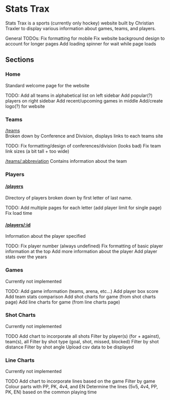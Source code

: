 
# Stats Trax
Stats Trax is a sports (currently only hockey) website built by Christian Traxler to display various information about games, teams, and players. 

General TODOs:
Fix formatting for mobile
Fix website background design to account for longer pages
Add loading spinner for wait while page loads

## Sections
### Home 
Standard welcome page for the website 

TODO:
Add all teams in alphabetical list on left sidebar 
Add popular(?) players on right sidebar
Add recent/upcoming games in middle
Add/create logo(?) for website

### Teams
[/teams](https://stats-trax.web.app/teams)  
Broken down by Conference and Division, displays links to each teams site

TODO:
Fix formatting/design of conferences/division (looks bad)
Fix team link sizes (a bit tall + too wide)

[/teams/:abbreviation](https://stats-trax.web.app/teams/TOR)
Contains information about the team

### Players
#### [/players](https://stats-trax.web.app/players)
Directory of players broken down by first letter of last name. 

TODO: 
Add multiple pages for each letter (add player limit for single page)
Fix load time

#### [/players/:id](https://stats-trax.web.app/players/8479318)
Information about the player specified  

TODO: 
Fix player number (always undefined)
Fix formatting of basic player information at the top
Add more information about the player
Add player stats over the years

### Games 
Currently not implemented

TODO:
Add game information (teams, arena, etc...)
Add player box score
Add team stats comparison
Add shot charts for game (from shot charts page)
Add line charts for game (from line charts page)

### Shot Charts
Currently not implemented 

TODO
Add chart to incorporate all shots
Filter by player(s) (for + against), team(s), all
Filter by shot type (goal, shot, missed, blocked)
Filter by shot distance
Filter by shot angle
Upload csv data to be displayed 

### Line Charts
Currently not implemented 

TODO
Add chart to incorporate lines based on the game 
Filter by game
Colour parts with PP, PK, 4v4, and EN
Determine the lines (5v5, 4v4, PP, PK, EN) based on the common playing time